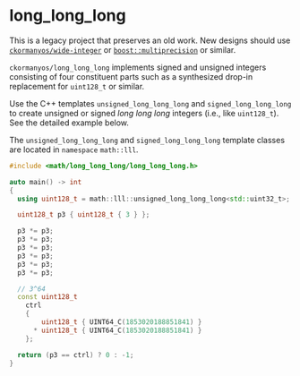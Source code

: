 long_long_long
==================

This is a legacy project that preserves an old work.
New designs should use [`ckormanyos/wide-integer`](https://github.com/ckormanyos/wide-integer)
or [`boost::multiprecision`](https://github.com/boostorg/multiprecision) or similar.

`ckormanyos/long_long_long` implements signed and unsigned integers consisting of four constituent parts
such as a synthesized drop-in replacement for `uint128_t` or similar.

Use the C++ templates `unsigned_long_long_long` and `signed_long_long_long`
to create unsigned or signed _long_ _long_ _long_ integers (i.e., like `uint128_t`).
See the detailed example below.

The `unsigned_long_long_long` and `signed_long_long_long` template classes
are located in `namespace` `math::lll`.

```cpp
#include <math/long_long_long/long_long_long.h>

auto main() -> int
{
  using uint128_t = math::lll::unsigned_long_long_long<std::uint32_t>;

  uint128_t p3 { uint128_t { 3 } };

  p3 *= p3;
  p3 *= p3;
  p3 *= p3;
  p3 *= p3;
  p3 *= p3;
  p3 *= p3;

  // 3^64
  const uint128_t
    ctrl
    {
        uint128_t { UINT64_C(1853020188851841) }
      * uint128_t { UINT64_C(1853020188851841) }
    };

  return (p3 == ctrl) ? 0 : -1;
}
```
